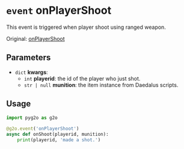 # `event` onPlayerShoot
This event is triggered when player shoot using ranged weapon.

Original: [onPlayerShoot](https://gothicmultiplayerteam.gitlab.io/docs/0.3.0/script-reference/server-events/player/onPlayerShoot/)

## Parameters
* `dict` **kwargs**:
    * `int` **playerid**: the id of the player who just shot.
    * `str | null` **munition**: the item instance from Daedalus scripts.
    
## Usage
```python
import pyg2o as g2o
        
@g2o.event('onPlayerShoot')
async def onShoot(playerid, munition):
    print(playerid, 'made a shot.')
```